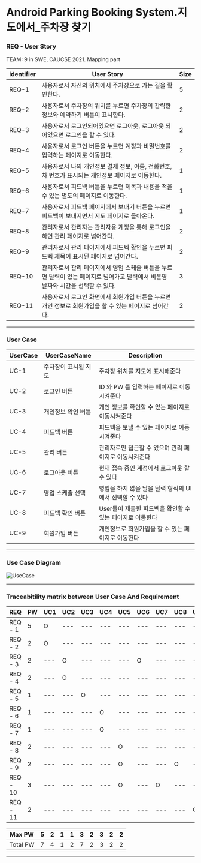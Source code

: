 # Android Parking Booking System.지도에서_주차장 찾기  
### REQ - User Story	
TEAM: 9 in SWE, CAUCSE 2021. Mapping part 

|identifier|User Story|Size|   
|----|----------------|----|  
|REQ-1|사용자로서 자신의 위치에서 주차장으로 가는 길을 확인한다.|5|  
|REQ-2|사용자로서 주차장의 위치를 누르면 주차장의 간략한 정보와 예약하기 버튼이 표시한다.|2|  
|REQ-3|사용자로서 로그인되어있으면 로그아웃, 로그아웃 되어있으면 로그인을 할 수 있다.|2|  
|REQ-4|사용자로서 로그인 버튼을 누르면 계정과 비밀번호를 입력하는 페이지로 이동한다.|2|  
|REQ-5|사용자로서 나의 개인정보 결제 정보, 이름, 전화번호, 차 번호가 표시되는 개인정보 페이지로 이동한다.|1|  
|REQ-6|사용자로서 피드백 버튼을 누르면 제목과 내용을 적을 수 있는 별도의 페이지로 이동한다.|1|  
|REQ-7|사용자로서 피드백 페이지에서 보내기 버튼을 누르면 피드백이 보내지면서 지도 페이지로 돌아온다.|1|  
|REQ-8|관리자로서 관리자는 관리자용 계정을 통해 로그인을하면 관리 페이지로 넘어간다.|2|  
|REQ-9|관리자로서 관리 페이지에서 피드벡 확인을 누르면 피드벡 제목이 표시된 페이지로 넘어간다.|2|  
|REQ-10|관리자로서 관리 페이지에서 영업 스케줄 버튼을 누르면 달력이 있는 페이지로 넘어가고 달력에서 비운영 날짜와 시간을 선택할 수 있다.|3|  
|REQ-11|사용자로서 로그인 화면에서 회원가입 버튼을 누르면 개인 정보로 회원가입을 할 수 있는 페이지로 넘어간다.|2|    
  
  
* * * 
### User Case  

|UserCase|UserCaseName|Description|   
|--------|------------|-----------|  
|UC-1|주차장이 표시된 지도|주차장 위치를 지도에 표시해준다|  
|UC-2|로그인 버튼|ID 와 PW 를 입력하는 페이지로 이동시켜준다|  
|UC-3|개인정보 확인 버튼|개인 정보를 확인할 수 있는 페이지로 이동시켜준다|   
|UC-4|피드백 버튼|피드백을 보낼 수 있는 페이지로 이동시켜준다|  
|UC-5|관리 버튼 |관리자로만 접근할 수 있으며 관리 페이지로 이동시켜준다|  
|UC-6|로그아웃 버튼|현재 접속 중인 계정에서 로그아웃 할 수 있다|  
|UC-7|영업 스케줄 선택|영업을 하지 않을 날을 달력 형식의 UI에서 선택할 수 있다|  
|UC-8|피드백 확인 버튼|User들이 제출한 피드벡을 확인할 수 있는 페이지로 이동한다| 
|UC-9|회원가입 버튼|개인정보로 회원가입을 할 수 있는 페이지로 이동한다|  

  
  * * * 
### Use Case Diagram

![UseCase](https://user-images.githubusercontent.com/49308460/114367015-fadbe400-9bb6-11eb-9ed3-87747ede0550.png)


* * * 
### Traceabitility matrix between User Case And Requirement  
  
|REQ|PW|UC1|UC2|UC3|UC4|UC5|UC6|UC7|UC8|UC9|    
|---|--|---|---|---|---|---|---|---|---|---|      
|REQ - 1|5|O|---|---|---|---|---|---|---|---|      
|REQ - 2|2|O|---|---|---|---|---|---|---|---|      
|REQ - 3|2|---|O|---|---|---|O|---|---|---|      
|REQ - 4|2|---|O|---|---|---|---|---|---|---|      
|REQ - 5|1|---|---|O|---|---|---|---|---|---|      
|REQ - 6|1|---|---|---|O|---|---|---|---|---|      
|REQ - 7|1|---|---|---|O|---|---|---|---|---|      
|REQ - 8|2|---|---|---|---|O|---|---|---|---|      
|REQ - 9|2|---|---|---|---|O|---|---|O|---|      
|REQ - 10|3|---|---|---|---|O|---|O|---|---|  
|REQ - 11|2|---|---|---|---|---|---|---|---|O|      

|Max PW|5|2|1|1|3|2|3|2|2|      
|------|---|---|---|---|---|---|---|---|---|      
|Total PW|7|4|1|2|7|2|3|2|2|        
  
  
* * * 
   
